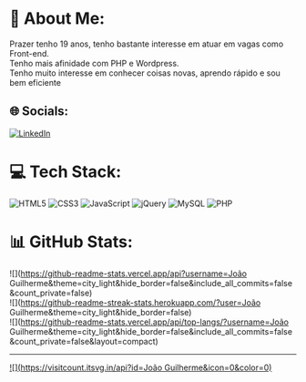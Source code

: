 # 💫 About Me:
Prazer tenho 19 anos, tenho bastante interesse em atuar em vagas como Front-end.<br>Tenho mais afinidade com PHP e Wordpress.<br>Tenho muito interesse em conhecer coisas novas, aprendo rápido e sou bem eficiente


## 🌐 Socials:
[![LinkedIn](https://img.shields.io/badge/LinkedIn-%230077B5.svg?logo=linkedin&logoColor=white)](https://linkedin.com/in/https://www.linkedin.com/in/joão-guilherme-morais-andrade-51b1a6230/) 

# 💻 Tech Stack:
![HTML5](https://img.shields.io/badge/html5-%23E34F26.svg?style=for-the-badge&logo=html5&logoColor=white) ![CSS3](https://img.shields.io/badge/css3-%231572B6.svg?style=for-the-badge&logo=css3&logoColor=white) ![JavaScript](https://img.shields.io/badge/javascript-%23323330.svg?style=for-the-badge&logo=javascript&logoColor=%23F7DF1E) ![jQuery](https://img.shields.io/badge/jquery-%230769AD.svg?style=for-the-badge&logo=jquery&logoColor=white) ![MySQL](https://img.shields.io/badge/mysql-%2300f.svg?style=for-the-badge&logo=mysql&logoColor=white) ![PHP](https://img.shields.io/badge/php-%23777BB4.svg?style=for-the-badge&logo=php&logoColor=white)
# 📊 GitHub Stats:
![](https://github-readme-stats.vercel.app/api?username=João Guilherme&theme=city_light&hide_border=false&include_all_commits=false&count_private=false)<br/>
![](https://github-readme-streak-stats.herokuapp.com/?user=João Guilherme&theme=city_light&hide_border=false)<br/>
![](https://github-readme-stats.vercel.app/api/top-langs/?username=João Guilherme&theme=city_light&hide_border=false&include_all_commits=false&count_private=false&layout=compact)

---
[![](https://visitcount.itsvg.in/api?id=João Guilherme&icon=0&color=0)](https://visitcount.itsvg.in)

<!-- Proudly created with GPRM ( https://gprm.itsvg.in ) -->
